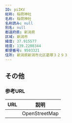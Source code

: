 ```yaml
---
ID: piIKV
総称: 稲荷神社
名称: 稲荷神社
名称読み: null
別名: null
都道府県: 新潟県
区域: 新潟市
緯度: 37.915577
経度: 139.2208344
郵便番号: 9503321
住所: 新潟県新潟市北区葛塚３２９３
---
```


## その他

### 参考URL

| URL | 説明          |
| --- | ------------- |
|     | OpenStreetMap |
